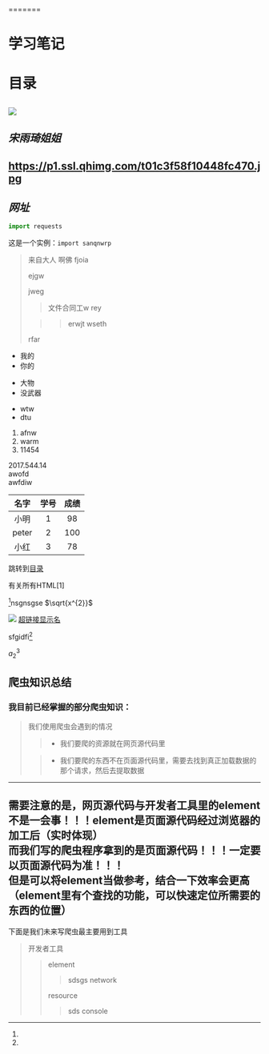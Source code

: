 =======
# 学习笔记
# 目录
![](https://p1.ssl.qhimg.com/t01c3f58f10448fc470.jpg)
----
***宋雨琦姐姐***
---
<https://p1.ssl.qhimg.com/t01c3f58f10448fc470.jpg>
--------
***网址***
---
```python
import requests

```
这是一个实例：`import sanqnwrp`
> 来自大人
> 啊佛
> fjoia
> 
> ejgw
>
> 
> jweg
>
>> 文件合同工w
> rey
> 
>>> erwjt
> wseth
> 
> rfar


* 我的
* 你的
+ 大物
+ 没武器
- wtw
- dtu
1. afnw
2. warm
3. 11454

2017.544.14  
awofd<br>
awfdiw

名字| 学号 |成绩
:-:|:--:|:-:
小明|1|98
peter|2|100
小红|3|78

跳转到[目录](#宋雨琦姐姐)


有关所有HTML[1]


[^1]nsgnsgse
$\sqrt{x^{2}}$

![](https://p1.ssl.qhimg.com/t01c3f58f10448fc470.jpg)
<a href="超链接地址" title="超链接title">超链接显示名</a>

sfgidfi[^1]

[^1]:

$a^3_{2}$









































## 爬虫知识总结
### 我目前已经掌握的部分爬虫知识：
> 我们使用爬虫会遇到的情况
>> * 我们要爬的资源就在网页源代码里
> 
>> * 我们要爬的东西不在页面源代码里，需要去找到真正加载数据的那个请求，然后去提取数据

---
需要注意的是，网页源代码与开发者工具里的element不是一会事！！！element是页面源代码经过浏览器的加工后（实时体现）  
而我们写的爬虫程序拿到的是页面源代码！！！一定要以页面源代码为准！！！  
但是可以将element当做参考，结合一下效率会更高（element里有个查找的功能，可以快速定位所需要的东西的位置）  
---
下面是我们未来写爬虫最主要用到工具
> 开发者工具
>> element
>>> sdsgs
>> network
>>> 
>> resource
>>> sds
>> console
>>> 


